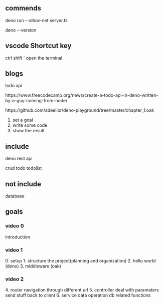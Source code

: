 <h2>commends</h2>
  <p>deno run --allow-net server.ts</p>
  <p>deno --version</p>

<h2>vscode Shortcut key</h2>
  <p>ctrl shift ` open the terminal<p>

<h2>blogs</h2>
  <p>todo api</p>
  <p>https://www.freecodecamp.org/news/create-a-todo-api-in-deno-written-by-a-guy-coming-from-node/</p>
  <p>https://github.com/adeelibr/deno-playground/tree/master/chapter_1:oak</p>

1. set a goal 
2. write some code 
3. show the result 

<h2>include</h2>
  <p>deno rest api</p>
  <p>crud todo todolist</p>

<h2>not include</h2>
  <p>database</p>

<h2>goals</h2> 
  <h3>video 0</h3>
    <p>introduction</p>

  <h3>video 1</h3>
    0. setup
    1. structure the project(planning and organization)
    2. hello world (deno)
    3. middleware (oak)

  <h3>video 2</h3>
    4. router
      navigation through different url
    5. controller 
      deal with paramaters
      send stuff back to client
    6. service
      data operation 
      db related functions



